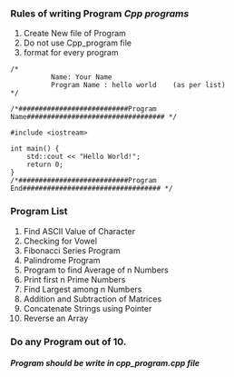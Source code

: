 ### Rules of writing Program ***Cpp programs***
<ol>
          <li>Create New file of Program</li>
          <li>Do not use Cpp_program file</li>
<li>format for every program</li>
</ol> 

```
/*       
          Name: Your Name
          Program Name : hello world    (as per list)                           
*/

/*###########################Program Name################################## */

#include <iostream>

int main() {
    std::cout << "Hello World!";
    return 0;
}
/*###########################Program End################################## */
```
### Program List
<ol>
<li>Find ASCII Value of Character</li>
<li>Checking for Vowel </li>
<li> Fibonacci Series Program</li>
<li>Palindrome Program </li>
<li>Program to find Average of n Numbers </li>
<li>Print first n Prime Numbers </li>
<li> Find Largest among n Numbers</li>
<li>Addition and Subtraction of Matrices </li>
<li>Concatenate Strings using Pointer </li>
<li>Reverse an Array </li>
</ol> 

### Do any Program out of 10.
##### Program should be write in cpp_program.cpp file
